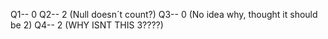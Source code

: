 Q1-- 0
Q2-- 2 (Null doesn´t count?)
Q3-- 0 (No idea why, thought it should be 2)
Q4-- 2 (WHY ISNT THIS 3????)